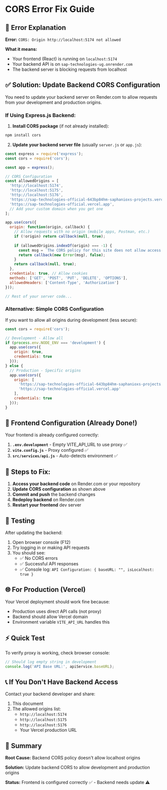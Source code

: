 # CORS Error Fix Guide

## 🔴 Error Explanation

**Error:** `CORS: Origin http://localhost:5174 not allowed`

**What it means:**
- Your frontend (React) is running on `localhost:5174`
- Your backend API is on `sap-technologies-ug.onrender.com`
- The backend server is blocking requests from localhost

## ✅ Solution: Update Backend CORS Configuration

You need to update your backend server on Render.com to allow requests from your development and production origins.

### If Using Express.js Backend:

1. **Install CORS package** (if not already installed):
```bash
npm install cors
```

2. **Update your backend server file** (usually `server.js` or `app.js`):

```javascript
const express = require('express');
const cors = require('cors');

const app = express();

// CORS Configuration
const allowedOrigins = [
  'http://localhost:5174',
  'http://localhost:5175',
  'http://localhost:5176',
  'https://sap-technologies-official-643bp84hm-saphanioxs-projects.vercel.app',
  'https://sap-technologies-official.vercel.app',
  // Add your custom domain when you get one
];

app.use(cors({
  origin: function(origin, callback) {
    // Allow requests with no origin (mobile apps, Postman, etc.)
    if (!origin) return callback(null, true);
    
    if (allowedOrigins.indexOf(origin) === -1) {
      const msg = `The CORS policy for this site does not allow access from origin ${origin}`;
      return callback(new Error(msg), false);
    }
    return callback(null, true);
  },
  credentials: true, // Allow cookies
  methods: ['GET', 'POST', 'PUT', 'DELETE', 'OPTIONS'],
  allowedHeaders: ['Content-Type', 'Authorization']
}));

// Rest of your server code...
```

### Alternative: Simple CORS Configuration

If you want to allow all origins during development (less secure):

```javascript
const cors = require('cors');

// Development - Allow all
if (process.env.NODE_ENV === 'development') {
  app.use(cors({
    origin: true,
    credentials: true
  }));
} else {
  // Production - Specific origins
  app.use(cors({
    origin: [
      'https://sap-technologies-official-643bp84hm-saphanioxs-projects.vercel.app',
      'https://sap-technologies-official.vercel.app'
    ],
    credentials: true
  }));
}
```

## 🔧 Frontend Configuration (Already Done!)

Your frontend is already configured correctly:

1. **`.env.development`** - Empty VITE_API_URL to use proxy ✅
2. **`vite.config.js`** - Proxy configured ✅
3. **`src/services/api.js`** - Auto-detects environment ✅

## 📝 Steps to Fix:

1. **Access your backend code** on Render.com or your repository
2. **Update CORS configuration** as shown above
3. **Commit and push** the backend changes
4. **Redeploy backend** on Render.com
5. **Restart your frontend** dev server

## 🧪 Testing

After updating the backend:

1. Open browser console (F12)
2. Try logging in or making API requests
3. You should see:
   - ✅ No CORS errors
   - ✅ Successful API responses
   - ✅ Console log: `API Configuration: { baseURL: "", isLocalhost: true }`

## 🌐 For Production (Vercel)

Your Vercel deployment should work fine because:
- Production uses direct API calls (not proxy)
- Backend should allow Vercel domain
- Environment variable `VITE_API_URL` handles this

## ⚡ Quick Test

To verify proxy is working, check browser console:
```javascript
// Should log empty string in development
console.log('API Base URL:', apiService.baseURL);
```

## 📞 If You Don't Have Backend Access

Contact your backend developer and share:
1. This document
2. The allowed origins list:
   - `http://localhost:5174`
   - `http://localhost:5175`
   - `http://localhost:5176`
   - Your Vercel production URL

## 🎯 Summary

**Root Cause:** Backend CORS policy doesn't allow localhost origins

**Solution:** Update backend CORS to allow development and production origins

**Status:** Frontend is configured correctly ✅ - Backend needs update ⚠️
